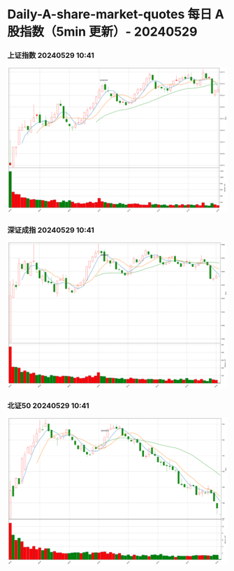
# Daily-A-share-market-quotes 每日 A 股指数（5min 更新）- 20240529

### 上证指数 20240529 10:41
![](./fig/2024/5/20240529-sh000001.png)

### 深证成指 20240529 10:41
![](./fig/2024/5/20240529-sz399001.png)

### 北证50 20240529 10:41
![](./fig/2024/5/20240529-bj899050.png)
